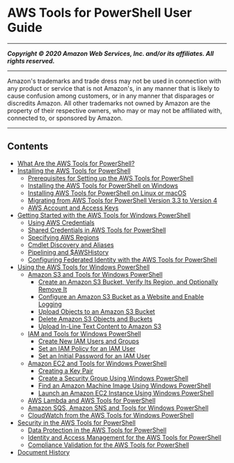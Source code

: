 # AWS Tools for PowerShell User Guide

-----
*****Copyright &copy; 2020 Amazon Web Services, Inc. and/or its affiliates. All rights reserved.*****

-----
Amazon's trademarks and trade dress may not be used in 
     connection with any product or service that is not Amazon's, 
     in any manner that is likely to cause confusion among customers, 
     or in any manner that disparages or discredits Amazon. All other 
     trademarks not owned by Amazon are the property of their respective
     owners, who may or may not be affiliated with, connected to, or 
     sponsored by Amazon.

-----
## Contents
+ [What Are the AWS Tools for PowerShell?](pstools-welcome.md)
+ [Installing the AWS Tools for PowerShell](pstools-getting-set-up.md)
   + [Prerequisites for Setting up the AWS Tools for PowerShell](pstools-getting-set-up-prereq.md)
   + [Installing the AWS Tools for PowerShell on Windows](pstools-getting-set-up-windows.md)
   + [Installing AWS Tools for PowerShell on Linux or macOS](pstools-getting-set-up-linux-mac.md)
   + [Migrating from AWS Tools for PowerShell Version 3.3 to Version 4](v4migration.md)
   + [AWS Account and Access Keys](pstools-appendix-sign-up.md)
+ [Getting Started with the AWS Tools for Windows PowerShell](pstools-getting-started.md)
   + [Using AWS Credentials](specifying-your-aws-credentials.md)
   + [Shared Credentials in AWS Tools for PowerShell](shared-credentials-in-aws-powershell.md)
   + [Specifying AWS Regions](pstools-installing-specifying-region.md)
   + [Cmdlet Discovery and Aliases](pstools-discovery-aliases.md)
   + [Pipelining and $AWSHistory](pstools-pipelines.md)
   + [Configuring Federated Identity with the AWS Tools for PowerShell](saml-pst.md)
+ [Using the AWS Tools for Windows PowerShell](pstools-using.md)
   + [Amazon S3 and Tools for Windows PowerShell](pstools-s3.md)
      + [Create an Amazon S3 Bucket, Verify Its Region, and Optionally Remove It](pstools-s3-bucket-create.md)
      + [Configure an Amazon S3 Bucket as a Website and Enable Logging](pstools-s3-create-website.md)
      + [Upload Objects to an Amazon S3 Bucket](pstools-s3-upload-object.md)
      + [Delete Amazon S3 Objects and Buckets](pstools-s3-delete-website.md)
      + [Upload In-Line Text Content to Amazon S3](pstools-s3-upload-in-line-text.md)
   + [IAM and Tools for Windows PowerShell](pstools-iam.md)
      + [Create New IAM Users and Groups](pstools-iam-new-user-group.md)
      + [Set an IAM Policy for an IAM User](pstools-iam-policy.md)
      + [Set an Initial Password for an IAM User](pstools-iam-set-pw.md)
   + [Amazon EC2 and Tools for Windows PowerShell](pstools-ec2.md)
      + [Creating a Key Pair](pstools-ec2-keypairs.md)
      + [Create a Security Group Using Windows PowerShell](pstools-ec2-sg.md)
      + [Find an Amazon Machine Image Using Windows PowerShell](pstools-ec2-get-amis.md)
      + [Launch an Amazon EC2 Instance Using Windows PowerShell](pstools-ec2-launch.md)
   + [AWS Lambda and AWS Tools for PowerShell](pstools-lambda.md)
   + [Amazon SQS, Amazon SNS and Tools for Windows PowerShell](pstools-sqs-queue-sns-topic.md)
   + [CloudWatch from the AWS Tools for Windows PowerShell](pstools-cw.md)
+ [Security in the AWS Tools for PowerShell](pstools-security.md)
   + [Data Protection in the AWS Tools for PowerShell](pstools-security-data-protection.md)
   + [Identity and Access Management for the AWS Tools for PowerShell](pstools-security-iam.md)
   + [Compliance Validation for the AWS Tools for PowerShell](pstools-security-compliance-validation.md)
+ [Document History](history-pst.md)